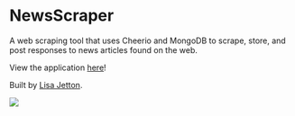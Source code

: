 # NewsScraper
A web scraping tool that uses Cheerio and MongoDB to scrape, store, and post responses to news articles found on the web.

View the application [here](https://jetttech.github.io/NewsScraper/)!

Built by [Lisa Jetton](https://github.com/JettTech/).

![](https://media.giphy.com/media/2uRXbYiayfKP6/giphy.gif)

